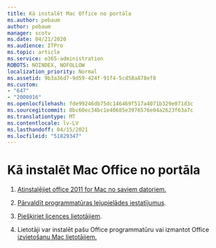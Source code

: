 ```yaml
---
title: Kā instalēt Mac Office no portāla
ms.author: pebaum
author: pebaum
manager: scotv
ms.date: 04/21/2020
ms.audience: ITPro
ms.topic: article
ms.service: o365-administration
ROBOTS: NOINDEX, NOFOLLOW
localization_priority: Normal
ms.assetid: 9b3a36d7-9d59-424f-91f4-5cd58a878ef8
ms.custom:
- "647"
- "2000016"
ms.openlocfilehash: fde99246db75dc146469f517a4071b329e071d3c
ms.sourcegitcommit: 8bc60ec34bc1e40685e3976576e04a2623f63a7c
ms.translationtype: MT
ms.contentlocale: lv-LV
ms.lasthandoff: 04/15/2021
ms.locfileid: "51829347"
---
```

# <a name="how-to-install-mac-office-from-the-portal"></a>Kā instalēt Mac Office no portāla

1. [Atinstalējiet office 2011 for Mac no saviem datoriem.](https://support.office.com/article/4bfcd230-0ea1-4656-bf30-dbfa44d358fa?wt.mc_id=Alchemy_ClientDIA)

2. [Pārvaldīt programmatūras lejupielādes iestatījumus](https://docs.microsoft.com/DeployOffice/manage-software-download-settings-office-365).

3. [Piešķiriet licences lietotājiem](https://docs.microsoft.com/microsoft-365/admin/manage/assign-licenses-to-users).

4. Lietotāji var instalēt pašu Office programmatūru vai izmantot Office [izvietošanu Mac lietotājiem.](https://docs.microsoft.com/DeployOffice/mac/deployment-guide-for-office-for-mac)